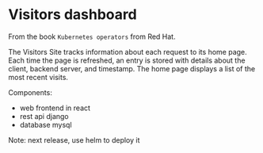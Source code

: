# Visitors dashboard

From the book `Kubernetes operators` from Red Hat.

The Visitors Site tracks information about each request to its home page. Each time
the page is refreshed, an entry is stored with details about the client, backend server,
and timestamp. The home page displays a list of the most recent visits.

Components:

- web frontend in react
- rest api django
- database mysql

Note: next release, use helm to deploy it